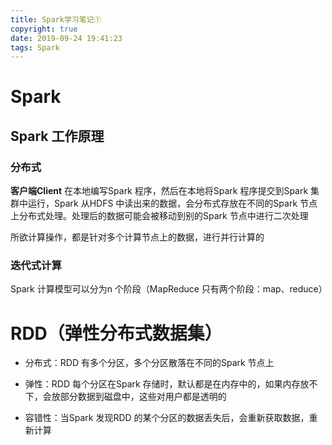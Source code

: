 ```yaml
---
title: Spark学习笔记①
copyright: true
date: 2019-09-24 19:41:23
tags: Spark
---
```


# Spark

## Spark 工作原理

### 分布式
**客户端Client** 在本地编写Spark 程序，然后在本地将Spark 程序提交到Spark 集群中运行，Spark 从HDFS 中读出来的数据，会分布式存放在不同的Spark 节点上分布式处理。处理后的数据可能会被移动到别的Spark 节点中进行二次处理

所欲计算操作，都是针对多个计算节点上的数据，进行并行计算的

### 迭代式计算
Spark 计算模型可以分为n 个阶段（MapReduce 只有两个阶段：map、reduce）


# RDD（弹性分布式数据集）

- 分布式：RDD 有多个分区，多个分区散落在不同的Spark 节点上

- 弹性：RDD 每个分区在Spark 存储时，默认都是在内存中的，如果内存放不下，会放部分数据到磁盘中，这些对用户都是透明的

- 容错性：当Spark 发现RDD 的某个分区的数据丢失后，会重新获取数据，重新计算
